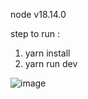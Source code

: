 node v18.14.0

step to run :
1. yarn install
2. yarn run dev

![image](https://user-images.githubusercontent.com/45738247/227824870-3676bce0-0838-4e5f-bd01-1040ef077686.png)
